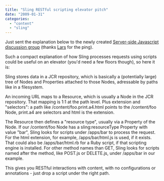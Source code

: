 ```yaml
---
title: "Sling RESTful scripting elevator pitch"
date: "2009-01-31"
categories: 
  - "content"
  - "sling"
---
```


Just sent the explanation below to the newly created [Server-side Javascript discussion group](http://groups.google.com/group/serverjs) (thanks [Lars](http://weblogs.goshaky.com/weblogs/lars/) for the ping).

Such a compact explanation of how Sling processes requests using scripts could be useful on an elevator (you'd need a few floors though), so here it is:

Sling stores data in a JCR repository, which is basically a (potentially large) tree of Nodes and Properties attached to those Nodes, adressable by paths like in a filesystem.

An incoming URL maps to a Resource, which is usually a Node in the JCR repository. That mapping is 1:1 at the path level. Plus extension and "selectors": a path like /content/foo.print.a4.html points to the /content/foo Node, print.a4 are selectors and html is the extension.

The Resource then defines a "resource type", usually via a Property of the Node. If our /content/foo Node has a sling:resourceType Property with value "bar", Sling looks for scripts under /apps/bar to process the request. For the html extension, for example, /apps/bar/html.js is used, if it exists. That could also be /apps/bar/html.rb for a Ruby script, if that scripting engine is installed. For other method names than GET, Sling looks for scripts named after the method, like POST.js or DELETE.js, under /apps/bar in our example.

This gives you RESTful interactions with content, with no configurations or annotations - just drop a script under the right path.
